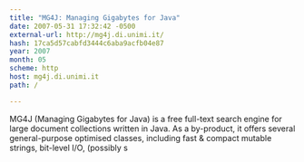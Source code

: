 ```yaml
---
title: "MG4J: Managing Gigabytes for Java"
date: 2007-05-31 17:32:42 -0500
external-url: http://mg4j.di.unimi.it/
hash: 17ca5d57cabfd3444c6aba9acfb04e87
year: 2007
month: 05
scheme: http
host: mg4j.di.unimi.it
path: /

---
```


MG4J (Managing Gigabytes for Java) is a free full-text search engine for large document collections written in Java. As a by-product, it offers several general-purpose optimised classes, including fast & compact mutable strings, bit-level I/O, (possibly s
